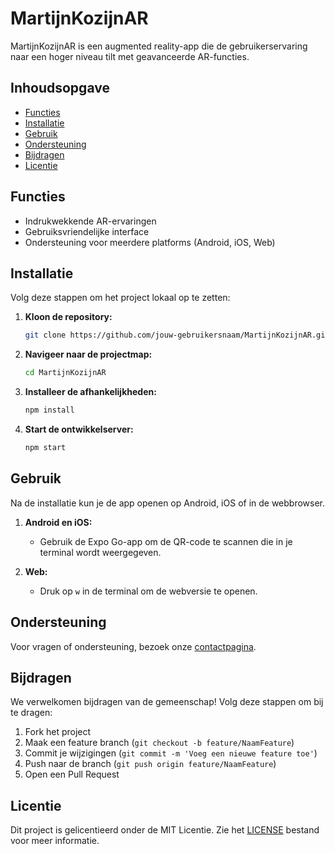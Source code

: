 # MartijnKozijnAR

MartijnKozijnAR is een augmented reality-app die de gebruikerservaring naar een hoger niveau tilt met geavanceerde AR-functies.

## Inhoudsopgave
- [Functies](#functies)
- [Installatie](#installatie)
- [Gebruik](#gebruik)
- [Ondersteuning](#ondersteuning)
- [Bijdragen](#bijdragen)
- [Licentie](#licentie)

## Functies
- Indrukwekkende AR-ervaringen
- Gebruiksvriendelijke interface
- Ondersteuning voor meerdere platforms (Android, iOS, Web)

## Installatie
Volg deze stappen om het project lokaal op te zetten:

1. **Kloon de repository:**
    ```sh
    git clone https://github.com/jouw-gebruikersnaam/MartijnKozijnAR.git
    ```
2. **Navigeer naar de projectmap:**
    ```sh
    cd MartijnKozijnAR
    ```
3. **Installeer de afhankelijkheden:**
    ```sh
    npm install
    ```
4. **Start de ontwikkelserver:**
    ```sh
    npm start
    ```

## Gebruik
Na de installatie kun je de app openen op Android, iOS of in de webbrowser.

1. **Android en iOS:**
    - Gebruik de Expo Go-app om de QR-code te scannen die in je terminal wordt weergegeven.

2. **Web:**
    - Druk op `w` in de terminal om de webversie te openen.

## Ondersteuning
Voor vragen of ondersteuning, bezoek onze [contactpagina](https://www.martijnkozijnar.com/contact).

## Bijdragen
We verwelkomen bijdragen van de gemeenschap! Volg deze stappen om bij te dragen:

1. Fork het project
2. Maak een feature branch (`git checkout -b feature/NaamFeature`)
3. Commit je wijzigingen (`git commit -m 'Voeg een nieuwe feature toe'`)
4. Push naar de branch (`git push origin feature/NaamFeature`)
5. Open een Pull Request

## Licentie
Dit project is gelicentieerd onder de MIT Licentie. Zie het [LICENSE](LICENSE) bestand voor meer informatie.
